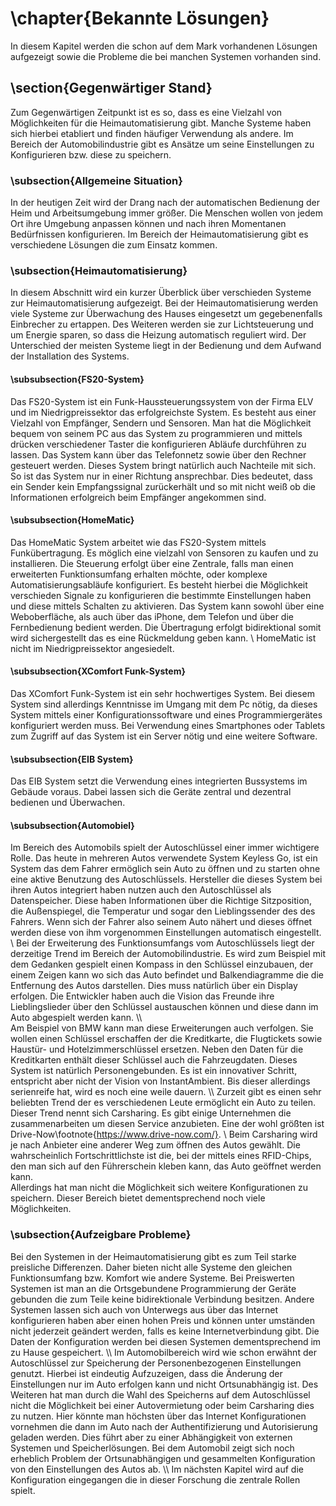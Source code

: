 # \chapter{Bekannte Lösungen}
In diesem Kapitel werden die schon auf dem Mark vorhandenen Lösungen aufgezeigt sowie die Probleme die bei manchen Systemen vorhanden sind.

## \section{Gegenwärtiger Stand}
Zum Gegenwärtigen Zeitpunkt ist es so, dass es eine Vielzahl von Möglichkeiten für die Heimautomatisierung gibt. 
Manche Systeme haben sich hierbei etabliert und finden häufiger Verwendung als andere. Im Bereich der Automobilindustrie gibt es Ansätze um seine Einstellungen zu Konfigurieren bzw. diese zu speichern.  

### \subsection{Allgemeine Situation}
In der heutigen Zeit wird der Drang nach der automatischen Bedienung der Heim und Arbeitsumgebung immer größer. Die Menschen wollen von jedem Ort ihre Umgebung anpassen können und nach ihren Momentanen Bedürfnissen konfigurieren. Im Bereich der Heimautomatisierung gibt es verschiedene Lösungen die zum 
Einsatz kommen. 

### \subsection{Heimautomatisierung}
In diesem Abschnitt wird ein kurzer Überblick über verschieden Systeme zur Heimautomatisierung aufgezeigt. Bei der Heimautomatisierung werden viele Systeme zur Überwachung des Hauses eingesetzt um gegebenenfalls Einbrecher zu ertappen. Des Weiteren werden sie zur Lichtsteuerung und um Energie sparen, so dass die Heizung automatisch reguliert wird. Der Unterschied der meisten Systeme liegt in der Bedienung und dem Aufwand der Installation des Systems.  

#### \subsubsection{FS20-System}
Das FS20-System ist ein Funk-Haussteuerungssystem von der Firma ELV und im Niedrigpreissektor das erfolgreichste System. Es besteht aus einer Vielzahl von Empfänger, Sendern und Sensoren. Man hat die Möglichkeit bequem von seinem PC aus das System zu programmieren und mittels drücken verschiedener Taster die konfigurieren Abläufe durchführen zu lassen. Das System kann über das Telefonnetz sowie über den Rechner gesteuert werden. Dieses System bringt natürlich auch Nachteile mit sich. So ist das System nur in einer Richtung ansprechbar. Dies bedeutet, dass ein Sender kein Empfangssignal zurückerhält 
und so mit nicht weiß ob die Informationen erfolgreich beim Empfänger angekommen sind. 

#### \subsubsection{HomeMatic}
Das HomeMatic System arbeitet wie das FS20-System mittels Funkübertragung. Es möglich eine vielzahl von Sensoren zu kaufen und zu installieren. Die Steuerung erfolgt über eine 
Zentrale, falls man einen erweiterten Funktionsumfang erhalten möchte, oder komplexe Automatisierungsabläufe konfiguriert. Es besteht hierbei die Möglichkeit verschieden Signale zu konfigurieren die bestimmte Einstellungen haben und diese mittels Schalten zu aktivieren. 
Das System kann sowohl über eine Weboberfläche, als auch über das iPhone, dem Telefon und über die Fernbedienung bedient werden. Die Übertragung erfolgt bidirektional somit wird sichergestellt das es eine Rückmeldung geben kann.
\\
HomeMatic ist nicht im Niedrigpreissektor angesiedelt.

#### \subsubsection{XComfort Funk-System}
Das XComfort Funk-System ist ein sehr hochwertiges System. 
Bei diesem System sind allerdings Kenntnisse im Umgang mit dem Pc nötig, da dieses System mittels einer Konfigurationssoftware und eines 
Programmiergerätes konfiguriert werden muss. Bei Verwendung eines Smartphones oder Tablets zum Zugriff auf das System ist ein Server nötig und eine weitere Software.

#### \subsubsection{EIB System}
Das EIB System setzt die Verwendung eines integrierten Bussystems im Gebäude voraus. Dabei lassen sich die Geräte zentral und dezentral bedienen und Überwachen. 

#### \subsubsection{Automobiel} 
Im Bereich des Automobils spielt der Autoschlüssel einer immer wichtigere Rolle. Das heute in mehreren Autos verwendete System Keyless Go, ist ein System das dem Fahrer ermöglich sein Auto zu öffnen und zu starten ohne eine aktive Benutzung des Autoschlüssels. Hersteller die dieses System bei ihren Autos integriert haben nutzen auch den Autoschlüssel als Datenspeicher. Diese haben Informationen über die Richtige Sitzposition, die Außenspiegel, die Temperatur und sogar den Lieblingssender des des Fahrers. Wenn sich der Fahrer also seinem Auto nähert und dieses öffnet werden diese von ihm vorgenommen Einstellungen automatisch eingestellt. 
\\
Bei der Erweiterung des Funktionsumfangs vom Autoschlüssels liegt der derzeitige Trend im Bereich der Automobilindustrie.
Es wird zum Beispiel mit dem Gedanken gespielt einen Kompass in den Schlüssel einzubauen, der einem Zeigen kann wo sich das Auto befindet und Balkendiagramme die die Entfernung des Autos darstellen. Dies muss natürlich über ein Display erfolgen. 
Die Entwickler haben auch die Vision das Freunde ihre Lieblingslieder über den Schlüssel austauschen können und diese dann im Auto abgespielt werden kann. 
\\\\     
Am Beispiel von BMW kann man diese Erweiterungen auch verfolgen. Sie wollen einen Schlüssel erschaffen der die Kreditkarte, die Flugtickets sowie Haustür- und Hotelzimmerschlüssel ersetzen. 
Neben den Daten für die Kreditkarten enthält dieser Schlüssel auch die Fahrzeugdaten. Dieses System ist natürlich Personengebunden. Es ist ein innovativer Schritt, entspricht aber nicht der Vision von InstantAmbient.
Bis dieser allerdings serienreife hat, wird es noch eine weile dauern. 
\\\\
Zurzeit gibt es einen sehr beliebten Trend der es verschiedenen Leute ermöglicht ein Auto zu teilen. Dieser Trend nennt sich Carsharing. Es gibt einige Unternehmen die zusammenarbeiten um diesen Service anzubieten. Eine der wohl größten ist Drive-Now\footnote{https://www.drive-now.com/}. 
\\
Beim Carsharing wird je nach Anbieter eine anderer Weg zum öffnen des Autos gewählt. 
Die wahrscheinlich Fortschrittlichste ist die, bei der mittels eines RFID-Chips, den man sich auf den Führerschein kleben kann, das Auto geöffnet werden kann.  
Allerdings hat man nicht die Möglichkeit sich weitere Konfigurationen zu speichern. Dieser Bereich bietet dementsprechend noch viele Möglichkeiten.


### \subsection{Aufzeigbare Probleme}
Bei den Systemen in der Heimautomatisierung gibt es zum Teil starke preisliche Differenzen. Daher bieten nicht alle Systeme den gleichen Funktionsumfang bzw. Komfort wie andere Systeme. 
Bei Preiswerten Systemen ist man an die Ortsgebundene Programmierung der Geräte gebunden die zum Teile keine bidirektionale Verbindung besitzen. Andere Systemen lassen sich auch von Unterwegs aus über das Internet konfigurieren haben aber einen hohen Preis und können unter umständen nicht jederzeit geändert werden, falls es keine Internetverbindung gibt. Die Daten der Konfiguration werden bei diesen Systemen dementsprechend im zu Hause gespeichert. 
\\\\
Im Automobilbereich wird wie schon erwähnt der Autoschlüssel zur Speicherung der Personenbezogenen Einstellungen genutzt. Hierbei ist eindeutig Aufzuzeigen, dass die Änderung der Einstellungen nur im Auto erfolgen kann und nicht Ortsunabhängig ist. Des Weiteren hat man durch die Wahl des Speicherns auf dem Autoschlüssel nicht die Möglichkeit bei einer Autovermietung oder beim Carsharing dies zu nutzen. Hier könnte man höchsten über das Internet Konfigurationen vornehmen die dann im Auto nach der Authentifizierung und Autorisierung geladen werden.
Dies führt aber zu einer Abhängigkeit von externen Systemen und Speicherlösungen. Bei dem Automobil zeigt sich noch erheblich Problem der Ortsunabhängigen und gesammelten Konfiguration von den Einstellungen des Autos ab. 
\\\\
Im nächsten Kapitel wird auf die Konfiguration eingegangen die in dieser Forschung die zentrale Rollen spielt.


